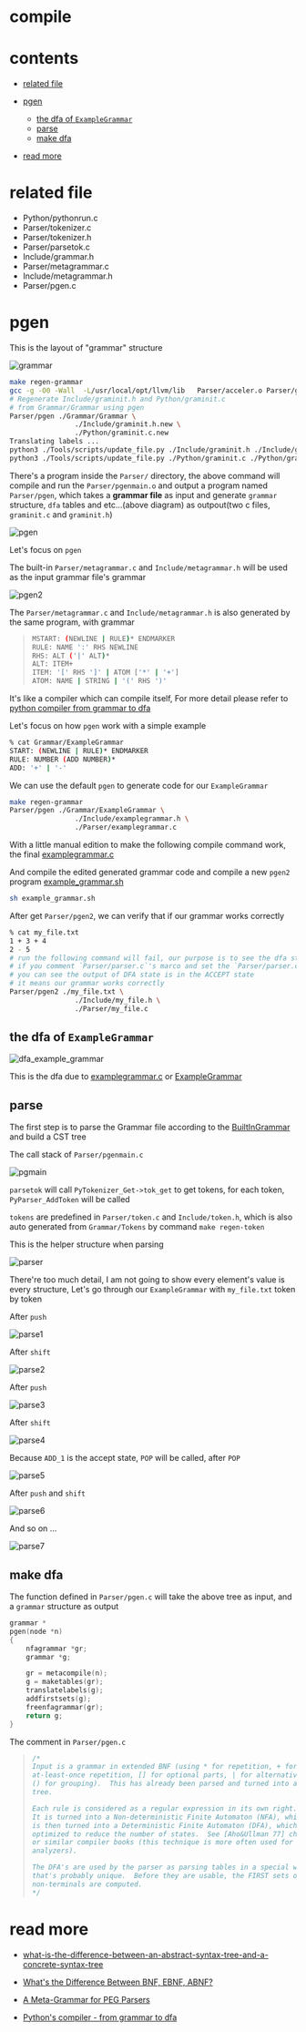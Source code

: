 # compile

# contents

* [related file](#related-file)
* [pgen](#pgen)
  * [the dfa of `ExampleGrammar`](#the-dfa-of-ExampleGrammar)
  * [parse](#parse)
  * [make dfa](#make-dfa)

* [read more](#read-more)

# related file

* Python/pythonrun.c
* Parser/tokenizer.c
* Parser/tokenizer.h
* Parser/parsetok.c
* Include/grammar.h
* Parser/metagrammar.c
* Include/metagrammar.h
* Parser/pgen.c

# pgen

This is the layout of "grammar" structure

![grammar](./grammar.png)



```bash
make regen-grammar
gcc -g -O0 -Wall  -L/usr/local/opt/llvm/lib   Parser/acceler.o Parser/grammar1.o Parser/listnode.o Parser/node.o Parser/parser.o Parser/bitset.o Parser/metagrammar.o Parser/firstsets.o Parser/grammar.o Parser/token.o Parser/pgen.o Objects/obmalloc.o Python/dynamic_annotations.o Python/mysnprintf.o Python/pyctype.o Parser/tokenizer_pgen.o Parser/printgrammar.o Parser/parsetok_pgen.o Parser/pgenmain.o -ldl   -framework CoreFoundation -o Parser/pgen
# Regenerate Include/graminit.h and Python/graminit.c
# from Grammar/Grammar using pgen
Parser/pgen ./Grammar/Grammar \
                ./Include/graminit.h.new \
                ./Python/graminit.c.new
Translating labels ...
python3 ./Tools/scripts/update_file.py ./Include/graminit.h ./Include/graminit.h.new
python3 ./Tools/scripts/update_file.py ./Python/graminit.c ./Python/graminit.c.new
```

There's a program inside the `Parser/` directory, the above command will compile and run the `Parser/pgenmain.o` and output a program named `Parser/pgen`, which takes a **grammar file** as input and generate `grammar` structure, `dfa` tables and etc...(above diagram)  as outpout(two c files, `graminit.c` and `graminit.h`)

![pgen](./pgen.png)

Let's focus on `pgen` 

The built-in `Parser/metagrammar.c` and `Include/metagrammar.h` will be used as the input grammar file's grammar

![pgen2](./pgen2.png)

The `Parser/metagrammar.c` and `Include/metagrammar.h` is also generated by the same program, with grammar 

>```bash
>MSTART: (NEWLINE | RULE)* ENDMARKER
>RULE: NAME ':' RHS NEWLINE
>RHS: ALT ('|' ALT)*
>ALT: ITEM+
>ITEM: '[' RHS ']' | ATOM ['*' | '+']
>ATOM: NAME | STRING | '(' RHS ')'
>```

It's like a compiler which can compile itself, For more detail please refer to [python compiler from grammar to dfa](https://aoik.me/blog/posts/python-compiler-from-grammar-to-dfa)

Let's focus on how `pgen` work with a simple example

```bash
% cat Grammar/ExampleGrammar 
START: (NEWLINE | RULE)* ENDMARKER
RULE: NUMBER (ADD NUMBER)*
ADD: '+' | '-'
```

We can use the default `pgen` to generate code for our `ExampleGrammar`

```bash
make regen-grammar
Parser/pgen ./Grammar/ExampleGrammar \
                ./Include/examplegrammar.h \
                ./Parser/examplegrammar.c
```

With a little manual edition to make the following compile command work, the final [examplegrammar.c](https://github.com/zpoint/CPython-Internals/tree/master/Interpreter/compile/gen/examplegrammar.c) 

And compile the edited generated grammar code and compile a new `pgen2` program [example_grammar.sh](https://github.com/zpoint/CPython-Internals/tree/master/Interpreter/compile/gen/example_grammar.sh)

```bash
sh example_grammar.sh
```

After get `Parser/pgen2`, we can verify that if our grammar works correctly

```bash
% cat my_file.txt 
1 + 3 + 4
2 - 5
# run the following command will fail, our purpose is to see the dfa state
# if you comment `Parser/parser.c`'s marco and set the `Parser/parser.c`'s marco to '#define D(x) x' and rerun the above compile command
# you can see the output of DFA state is in the ACCEPT state
# it means our grammar works correctly
Parser/pgen2 ./my_file.txt \
                ./Include/my_file.h \
                ./Parser/my_file.c
```

## the dfa of `ExampleGrammar`



![dfa_example_grammar](./dfa_example_grammar.png)

This is the dfa due to [examplegrammar.c](https://github.com/zpoint/CPython-Internals/tree/master/Interpreter/compile/gen/examplegrammar.c) or [ExampleGrammar](https://github.com/zpoint/CPython-Internals/tree/master/Interpreter/compile/gen/ExampleGrammar)

## parse

The first step is to parse the Grammar file according to the [BuiltInGrammar](https://github.com/zpoint/CPython-Internals/tree/master/Interpreter/compile/gen/BuiltInGrammar) and build a CST tree

The call stack of `Parser/pgenmain.c`

![pgmain](./pgmain.png)



`parsetok` will call `PyTokenizer_Get->tok_get` to get tokens, for each token, `PyParser_AddToken` will be called

`tokens` are predefined in `Parser/token.c` and `Include/token.h`, which is also auto generated from `Grammar/Tokens` by command `make regen-token`

This is the helper structure when parsing

![parser](./parser.png)

There're too much detail, I am not going to show every element's value is every structure, Let's go through our `ExampleGrammar`  with `my_file.txt` token by token

After `push`

![parse1](./parse1.png)

After `shift`

![parse2](./parse2.png)

After `push`

![parse3](./parse3.png)

After `shift`

![parse4](./parse4.png)

Because `ADD_1` is the accept state, `POP` will be called, after `POP`

![parse5](./parse5.png)

After `push` and `shift`



![parse6](./parse6.png)

And so on ...

![parse7](./parse7.png)



##  make dfa

The function defined in `Parser/pgen.c` will take the above tree as input, and a `grammar` structure as output

```c
grammar *
pgen(node *n)
{
    nfagrammar *gr;
    grammar *g;

    gr = metacompile(n);
    g = maketables(gr);
    translatelabels(g);
    addfirstsets(g);
    freenfagrammar(gr);
    return g;
}
```

The comment in `Parser/pgen.c`

> ```c
> /*
> Input is a grammar in extended BNF (using * for repetition, + for
> at-least-once repetition, [] for optional parts, | for alternatives and
> () for grouping).  This has already been parsed and turned into a parse
> tree.
> 
> Each rule is considered as a regular expression in its own right.
> It is turned into a Non-deterministic Finite Automaton (NFA), which
> is then turned into a Deterministic Finite Automaton (DFA), which is then
> optimized to reduce the number of states.  See [Aho&Ullman 77] chapter 3,
> or similar compiler books (this technique is more often used for lexical
> analyzers).
> 
> The DFA's are used by the parser as parsing tables in a special way
> that's probably unique.  Before they are usable, the FIRST sets of all
> non-terminals are computed.
> */
> ```

# read more

* [what-is-the-difference-between-an-abstract-syntax-tree-and-a-concrete-syntax-tree](https://stackoverflow.com/questions/1888854/what-is-the-difference-between-an-abstract-syntax-tree-and-a-concrete-syntax-tre)

* [What's the Difference Between BNF, EBNF, ABNF?](http://xahlee.info/parser/bnf_ebnf_abnf.html)

* [A Meta-Grammar for PEG Parsers](https://medium.com/@gvanrossum_83706/a-meta-grammar-for-peg-parsers-3d3d502ea332)
* [Python's compiler - from grammar to dfa](https://aoik.me/blog/posts/python-compiler-from-grammar-to-dfa)

